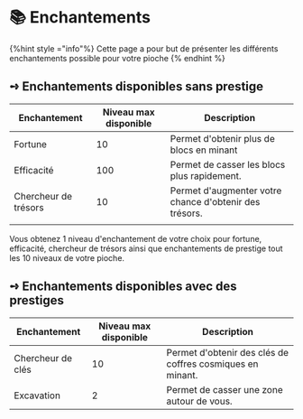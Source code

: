 # 📚 Enchantements

{%hint style ="info"%}
Cette page a pour but de présenter les différents enchantements possible pour votre pioche
{% endhint %}

## **➺** Enchantements disponibles sans prestige

| Enchantement        | Niveau max disponible | Description                                                                                                              |
| ------------------- | ------------- | ------------------------------------------------------------------------------------------------------------------------ |
| Fortune             | 10             | Permet d'obtenir plus de blocs en minant                                                                                    |
| Efficacité          | 100            | Permet de casser les blocs plus rapidement.                                                                                 |
| Chercheur de trésors    | 10         | Permet d'augmenter votre chance d'obtenir des trésors.
                                          |                                               

Vous obtenez 1 niveau d'enchantement de votre choix pour fortune, efficacité, chercheur de trésors ainsi que enchantements de prestige tout les 10 niveaux de votre pioche.

## **➺** Enchantements disponibles avec des prestiges

| Enchantement        | Niveau max disponible | Description                                                                                                              |
| ------------------- | ------------- | ------------------------------------------------------------------------------------------------------------------------ |
| Chercheur de clés   | 10             | Permet d'obtenir des clés de coffres cosmiques en minant.                                                                                                                             |
| Excavation          | 2             | Permet de casser une zone autour de vous.                                                 |                                                  
